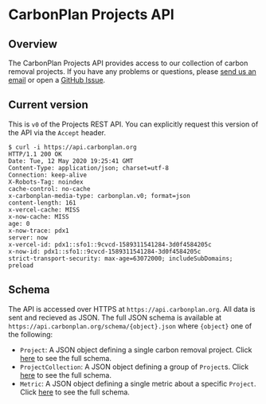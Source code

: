 # CarbonPlan Projects API

## Overview

The CarbonPlan Projects API provides access to our collection of carbon removal projects. If you have any problems or questions, please [send us an email](mailto:hello@carbonplan.org) or open a [GitHub Issue](https://github.com/carbonplan/api).

## Current version

This is `v0` of the Projects REST API. You can explicitly request this version of the API via the `Accept` header.

```shell
$ curl -i https://api.carbonplan.org
HTTP/1.1 200 OK
Date: Tue, 12 May 2020 19:25:41 GMT
Content-Type: application/json; charset=utf-8
Connection: keep-alive
X-Robots-Tag: noindex
cache-control: no-cache
x-carbonplan-media-type: carbonplan.v0; format=json
content-length: 161
x-vercel-cache: MISS
x-now-cache: MISS
age: 0
x-now-trace: pdx1
server: now
x-vercel-id: pdx1::sfo1::9cvcd-1589311541284-3d0f4584205c
x-now-id: pdx1::sfo1::9cvcd-1589311541284-3d0f4584205c
strict-transport-security: max-age=63072000; includeSubDomains; preload
```

## Schema

The API is accessed over HTTPS at `https://api.carbonplan.org`. All data is sent and recieved as JSON. The full JSON schema is available at `https://api.carbonplan.org/schema/{object}.json` where `{object}` one of the following:

- `Project`: A JSON object defining a single carbon removal project. Click [here](../schema/Project.json) to see the full schema.
- `ProjectCollection`: A JSON object defining a group of `Project`s. Click [here](../schema/ProjectCollection.json) to see the full schema.
- `Metric`: A JSON object defining a single metric about a specific `Project`. Click [here](../schema/Metric.json) to see the full schema.
